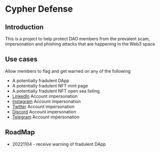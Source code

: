 # Cypher Defense 

## Introduction 
This is a project to help protect DAO members from the prevalent scam, impersonation and phishing attacks that are happening in the Web3 space


## Use cases
Allow members to flag and get warned on any of the following

  - A potentially fradulent DApp
  - A potentially fradulent NFT mint page 
  - A potentially fradulent NFT open sea listing
  - [LinkedIn](https://linkedin.com) Account impersonation
  - [Instagram](https://instagram.com/) Account impersonation
  - [Twitter](https://twitter.com) Account impersonation
  - [Discord](https://discord.com/app) Account impersonation
  - [Telegram](https://web.telegram.org/?legacy=1#/im) Account impersonation


## RoadMap

- 20221104 - receive warning of fradulent DApp
